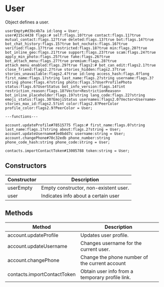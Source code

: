 # User
Object defines a user.

```
userEmpty#d3bc4b7a id:long = User;
user#215c4438 flags:# self:flags.10?true contact:flags.11?true mutual_contact:flags.12?true deleted:flags.13?true bot:flags.14?true bot_chat_history:flags.15?true bot_nochats:flags.16?true verified:flags.17?true restricted:flags.18?true min:flags.20?true bot_inline_geo:flags.21?true support:flags.23?true scam:flags.24?true apply_min_photo:flags.25?true fake:flags.26?true bot_attach_menu:flags.27?true premium:flags.28?true attach_menu_enabled:flags.29?true flags2:# bot_can_edit:flags2.1?true close_friend:flags2.2?true stories_hidden:flags2.3?true stories_unavailable:flags2.4?true id:long access_hash:flags.0?long first_name:flags.1?string last_name:flags.2?string username:flags.3?string phone:flags.4?string photo:flags.5?UserProfilePhoto status:flags.6?UserStatus bot_info_version:flags.14?int restriction_reason:flags.18?Vector<RestrictionReason> bot_inline_placeholder:flags.19?string lang_code:flags.22?string emoji_status:flags.30?EmojiStatus usernames:flags2.0?Vector<Username> stories_max_id:flags2.5?int color:flags2.8?PeerColor profile_color:flags2.9?PeerColor = User;

---functions---

account.updateProfile#78515775 flags:# first_name:flags.0?string last_name:flags.1?string about:flags.2?string = User;
account.updateUsername#3e0bdd7c username:string = User;
account.changePhone#70c32edb phone_number:string phone_code_hash:string phone_code:string = User;

contacts.importContactToken#13005788 token:string = User;
```

## Constructors
| Constructor | Description |
| ---- | ----------- |
| userEmpty | Empty constructor, non-existent user. |
| user | Indicates info about a certain user |


## Methods
| Method | Description |
| ---- | ----------- |
| account.updateProfile | Updates user profile. |
| account.updateUsername | Changes username for the current user. |
| account.changePhone | Change the phone number of the current account |
| contacts.importContactToken | Obtain user info from a temporary profile link. |


